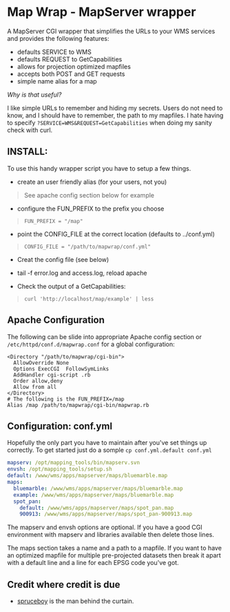 Map Wrap - MapServer wrapper
============================

A MapServer CGI wrapper that simplifies the URLs to your WMS services and provides the following features:

* defaults SERVICE to WMS
* defaults REQUEST to GetCapabilities
* allows for projection optimized mapfiles
* accepts both POST and GET requests
* simple name alias for a map

*Why is that useful?*

I like simple URLs to remember and hiding my secrets.  Users do not need to know, and I should have to remember, the path to my mapfiles.  I hate having to specify `?SERVICE=WMS&REQUEST=GetCapabilities` when doing my sanity check with curl.


INSTALL:
--------

To use this handy wrapper script you have to setup a few things.


* create an user friendly alias (for your users, not you)

 > See apache config section below for example

* configure the FUN_PREFIX to the prefix you choose

>  `FUN_PREFIX = "/map"`

* point the CONFIG_FILE at the correct location (defaults to ../conf.yml)

>  `CONFIG_FILE = "/path/to/mapwrap/conf.yml"`

* Creat the config file (see below)

* tail -f error.log and access.log, reload apache

* Check the output of a GetCapabilities:

> `curl 'http://localhost/map/example' | less`


Apache Configuration
--------------------

The following can be slide into appropriate Apache config section or `/etc/httpd/conf.d/mapwrap.conf` for a global configuration:

    <Directory "/path/to/mapwrap/cgi-bin">
      AllowOverride None
      Options ExecCGI  FollowSymLinks
      AddHandler cgi-script .rb
      Order allow,deny
      Allow from all
    </Directory>
    # The following is the FUN_PREFIX=/map
    Alias /map /path/to/mapwrap/cgi-bin/mapwrap.rb

Configuration: conf.yml
-----------------------

Hopefully the only part you have to maintain after you've set things up correctly.  To get started just do a somple `cp conf.yml.default conf.yml`

``` yaml
mapserv: /opt/mapping_tools/bin/mapserv.svn
envsh: /opt/mapping_tools/setup.sh
default: /www/wms/apps/mapserver/maps/bluemarble.map
maps:
  bluemarble: /www/wms/apps/mapserver/maps/bluemarble.map
  example: /www/wms/apps/mapserver/maps/bluemarble.map
  spot_pan:
    default: /www/wms/apps/mapserver/maps/spot_pan.map
    900913: /www/wms/apps/mapserver/maps/spot_pan-900913.map
```

The mapserv and envsh options are optional.  If you have a good CGI environment with mapserv and libraries available then delete those lines.

The maps section takes a name and a path to a mapfile.  If you want to have an optimized mapfile for multiple pre-projected datasets then break it apart with a default line and a line for each EPSG code you've got.

Credit where credit is due
--------------------------

* [spruceboy](http://github.com/spruceboy) is the man behind the curtain.
